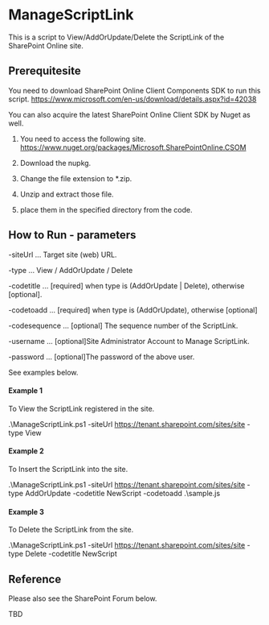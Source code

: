 ﻿# ManageScriptLink

This is a script to View/AddOrUpdate/Delete the ScriptLink of the SharePoint Online site.

## Prerequitesite
You need to download SharePoint Online Client Components SDK to run this script.
https://www.microsoft.com/en-us/download/details.aspx?id=42038

You can also acquire the latest SharePoint Online Client SDK by Nuget as well.

1. You need to access the following site. 
https://www.nuget.org/packages/Microsoft.SharePointOnline.CSOM

2. Download the nupkg.
3. Change the file extension to *.zip.
4. Unzip and extract those file.
5. place them in the specified directory from the code. 

## How to Run - parameters

-siteUrl ... Target site (web) URL.

-type ... View / AddOrUpdate / Delete

-codetitle ... [required] when type is (AddOrUpdate | Delete), otherwise [optional].

-codetoadd ... [required] when type is (AddOrUpdate), otherwise [optional]

-codesequence ... [optional] The sequence number of the ScriptLink.

-username ... [optional]Site Administrator Account to Manage ScriptLink.

-password ... [optional]The password of the above user.

See examples below.


#### Example 1
To View the ScriptLink registered in the site.

.\ManageScriptLink.ps1 -siteUrl https://tenant.sharepoint.com/sites/site -type View

#### Example 2
To Insert the ScriptLink into the site.

.\ManageScriptLink.ps1 -siteUrl https://tenant.sharepoint.com/sites/site -type AddOrUpdate -codetitle NewScript -codetoadd .\sample.js

#### Example 3
To Delete the ScriptLink from the site.

.\ManageScriptLink.ps1 -siteUrl https://tenant.sharepoint.com/sites/site -type Delete -codetitle NewScript

## Reference 
Please also see the SharePoint Forum below.

TBD
